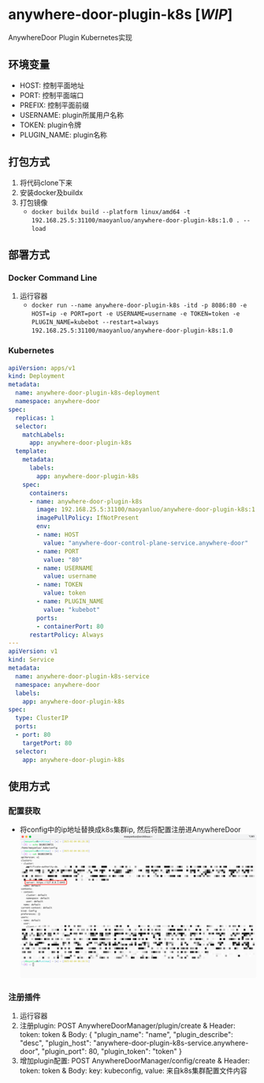 # anywhere-door-plugin-k8s [***WIP***]
AnywhereDoor Plugin Kubernetes实现

## 环境变量
* HOST: 控制平面地址
* PORT: 控制平面端口
* PREFIX: 控制平面前缀
* USERNAME: plugin所属用户名称
* TOKEN: plugin令牌
* PLUGIN_NAME: plugin名称

## 打包方式
1. 将代码clone下来
2. 安装docker及buildx
3. 打包镜像
    * `docker buildx build --platform linux/amd64 -t 192.168.25.5:31100/maoyanluo/anywhere-door-plugin-k8s:1.0 . --load`

## 部署方式

### Docker Command Line
1. 运行容器
    * `docker run --name anywhere-door-plugin-k8s -itd -p 8086:80 -e HOST=ip -e PORT=port -e USERNAME=username -e TOKEN=token -e PLUGIN_NAME=kubebot --restart=always 192.168.25.5:31100/maoyanluo/anywhere-door-plugin-k8s:1.0`

### Kubernetes
```yaml
apiVersion: apps/v1
kind: Deployment
metadata:
  name: anywhere-door-plugin-k8s-deployment
  namespace: anywhere-door
spec:
  replicas: 1
  selector:
    matchLabels:
      app: anywhere-door-plugin-k8s
  template:
    metadata:
      labels:
        app: anywhere-door-plugin-k8s
    spec:
      containers:
      - name: anywhere-door-plugin-k8s
        image: 192.168.25.5:31100/maoyanluo/anywhere-door-plugin-k8s:1.0
        imagePullPolicy: IfNotPresent
        env:
        - name: HOST
          value: "anywhere-door-control-plane-service.anywhere-door"
        - name: PORT
          value: "80"
        - name: USERNAME
          value: username
        - name: TOKEN
          value: token
        - name: PLUGIN_NAME
          value: "kubebot"
        ports:
        - containerPort: 80
      restartPolicy: Always
---
apiVersion: v1
kind: Service
metadata:
  name: anywhere-door-plugin-k8s-service
  namespace: anywhere-door
  labels:
    app: anywhere-door-plugin-k8s
spec:
  type: ClusterIP
  ports:
  - port: 80
    targetPort: 80
  selector:
    app: anywhere-door-plugin-k8s
```

## 使用方式
### 配置获取
* 将config中的ip地址替换成k8s集群ip, 然后将配置注册进AnywhereDoor
![config](config.png)
### 注册插件
1. 运行容器
2. 注册plugin: POST AnywhereDoorManager/plugin/create & Header: token: token & Body: { "plugin_name": "name", "plugin_describe": "desc", "plugin_host": "anywhere-door-plugin-k8s-service.anywhere-door", "plugin_port": 80, "plugin_token": "token" }
3. 增加plugin配置: POST AnywhereDoorManager/config/create & Header: token: token & Body: key: kubeconfig, value: 来自k8s集群配置文件内容